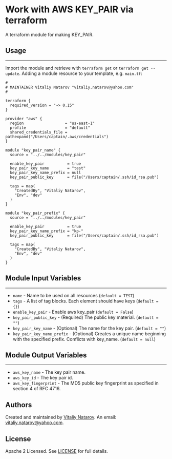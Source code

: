 # Work with AWS KEY_PAIR via terraform

A terraform module for making KEY_PAIR.


## Usage
----------------------
Import the module and retrieve with ```terraform get``` or ```terraform get --update```. Adding a module resource to your template, e.g. `main.tf`:

```
#
# MAINTAINER Vitaliy Natarov "vitaliy.natarov@yahoo.com"
#

terraform {
  required_version = "~> 0.15"
}

provider "aws" {
  region                  = "us-east-1"
  profile                 = "default"
  shared_credentials_file = pathexpand("/Users/captain/.aws/credentials")
}

module "key_pair_name" {
  source = "../../modules/key_pair"

  enable_key_pair          = true
  key_pair_key_name        = "test"
  key_pair_key_name_prefix = null
  key_pair_public_key      = file("/Users/captain/.ssh/id_rsa.pub")

  tags = map(
    "CreatedBy", "Vitaliy Natarov",
    "Env", "dev"
  )
}

module "key_pair_prefix" {
  source = "../../modules/key_pair"

  enable_key_pair          = true
  key_pair_key_name_prefix = "kp-"
  key_pair_public_key      = file("/Users/captain/.ssh/id_rsa.pub")

  tags = map(
    "CreatedBy", "Vitaliy Natarov",
    "Env", "dev"
  )
}
```

## Module Input Variables
----------------------
- `name` - Name to be used on all resources (`default = TEST`)
- `tags` - A list of tag blocks. Each element should have keys (`default = {}`)
- `enable_key_pair` - Enable aws key_pair (`default = False`)
- `key_pair_public_key` - (Required) The public key material. (`default = ""`)
- `key_pair_key_name` - (Optional) The name for the key pair. (`default = ""`)
- `key_pair_key_name_prefix` - (Optional) Creates a unique name beginning with the specified prefix. Conflicts with key_name. (`default = null`)

## Module Output Variables
----------------------
- `aws_key_name` - The key pair name.
- `aws_key_id` - The key pair id.
- `aws_key_fingerprint` - The MD5 public key fingerprint as specified in section 4 of RFC 4716.


## Authors

Created and maintained by [Vitaliy Natarov](https://github.com/SebastianUA). An email: [vitaliy.natarov@yahoo.com](vitaliy.natarov@yahoo.com).

## License

Apache 2 Licensed. See [LICENSE](https://github.com/SebastianUA/terraform/blob/master/LICENSE) for full details.
